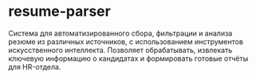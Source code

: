 # resume-parser
Система для автоматизированного сбора, фильтрации и анализа резюме из различных источников, с использованием инструментов искусственного интеллекта. Позволяет обрабатывать, извлекать ключевую информацию о кандидатах и формировать готовые отчёты для HR-отдела.
